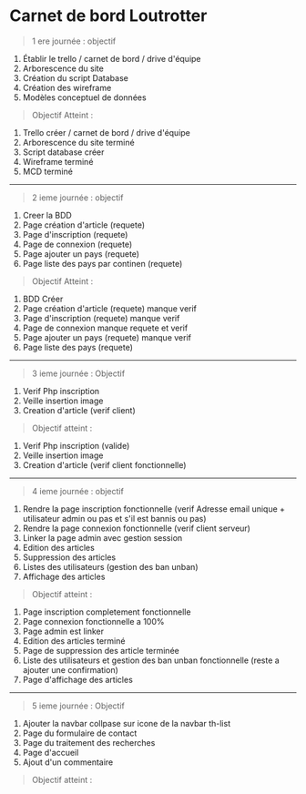 # Carnet de bord Loutrotter

>1 ere journée : objectif

1. Établir le trello / carnet de bord / drive d'équipe  
2. Arborescence du site
3. Création du script Database
4. Création des wireframe 
5. Modèles conceptuel de données

>Objectif Atteint :

1. Trello créer / carnet de bord / drive d'équipe
2. Arborescence du site terminé
3. Script database créer
4. Wireframe terminé 
5. MCD terminé 

----------------------------------

>2 ieme journée : objectif 

1. Creer la BDD
2. Page création d'article (requete)
3. Page d'inscription (requete)
4. Page de connexion (requete)
5. Page ajouter un pays (requete)
6. Page liste des pays par continen (requete)

>Objectif Atteint :

1. BDD Créer
2. Page création d'article (requete) manque verif
3. Page d'inscription (requete) manque verif 
4. Page de connexion manque requete et verif
5. Page ajouter un pays (requete) manque verif
6. Page liste des pays (requete)

---------------------------------

>3 ieme journée : Objectif

1. Verif Php inscription
2. Veille insertion image 
4. Creation d'article (verif client)

>Objectif atteint :

1. Verif Php inscription (valide)
2. Veille insertion image 
4. Creation d'article (verif client fonctionnelle)

------------------------------------
>4 ieme journée : objectif

1. Rendre la page inscription fonctionnelle (verif Adresse email unique + utilisateur admin ou pas et s'il est bannis ou pas)
2. Rendre la page connexion fonctionnelle (verif client serveur)
3. Linker la page admin avec gestion session 
4. Edition des articles 
5. Suppression des articles
6. Listes des utilisateurs (gestion des ban unban)
7. Affichage des articles

>Objectif atteint :

1. Page inscription completement fonctionnelle
2. Page connexion fonctionnelle a 100%
3. Page admin est linker 
4. Edition des articles terminé
5. Page de suppression des article terminée
6. Liste des utilisateurs et gestion des ban unban fonctionnelle (reste a ajouter une confirmation)
7. Page d'affichage des articles

-------------------------------------

>5 ieme journée : Objectif

1. Ajouter la navbar collpase sur icone de la navbar th-list
2. Page du formulaire de contact 
3. Page du traitement des recherches 
4. Page d'accueil 
5. Ajout d'un commentaire

>Objectif atteint :